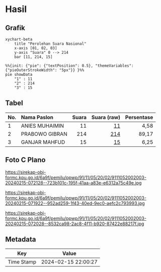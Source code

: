 # Hasil

## Grafik

```mermaid
xychart-beta
    title "Perolehan Suara Nasional"
    x-axis [01, 02, 03]
    y-axis "Suara" 0 --> 214
    bar [11, 214, 15]
```

```mermaid
%%{init: {"pie": {"textPosition": 0.5}, "themeVariables": {"pieOuterStrokeWidth": "5px"}} }%%
pie showData
    "1" : 11
    "2" : 214
    "3" : 15
```

## Tabel

| No. | Nama Paslon    | Suara | Suara (raw) | Persentase |
|:--- |:-------------- | -----:| -----------:| ----------:|
| 1   | ANIES MUHAIMIN | 11    | [11][p-1]   | 4,58       |
| 2   | PRABOWO GIBRAN | 214   | [214][p-2]  | 89,17      |
| 3   | GANJAR MAHFUD  | 15    | [15][p-3]   | 6,25       |


[p-1]: https://github.com/gigit-pemilu/pemilu-2024/blob/main/pilpres/hitung-suara/sub/91-papua/sub/11-keerom/sub/05-skanto/sub/2002-jaifuri/sub/003-tps/sub/paslon-1.txt
[p-2]: https://github.com/gigit-pemilu/pemilu-2024/blob/main/pilpres/hitung-suara/sub/91-papua/sub/11-keerom/sub/05-skanto/sub/2002-jaifuri/sub/003-tps/sub/paslon-2.txt
[p-3]: https://github.com/gigit-pemilu/pemilu-2024/blob/main/pilpres/hitung-suara/sub/91-papua/sub/11-keerom/sub/05-skanto/sub/2002-jaifuri/sub/003-tps/sub/paslon-3.txt

## Foto C Plano

https://sirekap-obj-formc.kpu.go.id/6a9f/pemilu/ppwp/91/11/05/20/02/9111052002003-20240215-072128--723b101c-195f-41aa-a83e-e6312a75c49e.jpg

https://sirekap-obj-formc.kpu.go.id/6a9f/pemilu/ppwp/91/11/05/20/02/9111052002003-20240215-071922--952ad259-1f43-40ed-9ec0-aefc2c793993.jpg

https://sirekap-obj-formc.kpu.go.id/6a9f/pemilu/ppwp/91/11/05/20/02/9111052002003-20240215-072028--8532ca98-2ac8-4f11-b920-87422e88217f.jpg


## Metadata

| Key        | Value               |
| ---------- | ------------------- |
| Time Stamp | 2024-02-15 22:00:27 |



